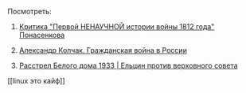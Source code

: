 Посмотреть:
1. [Критика "Первой НЕНАУЧНОЙ истории войны 1812 года" Понасенкова](https://youtu.be/k1tmNDC8oAU?si=VOVkGAyakWOMAdom)

2. [Александр Колчак. Гражданская война в России](https://youtu.be/gfEHwONCHt8?si=bE19j_54jCQbq_kS)

3. [Расстрел Белого дома 1933 | Ельцин против верховного совета](https://youtu.be/gfEHwONCHt8?si=bE19j_54jCQbq_kS)


[[linux это кайф]]
